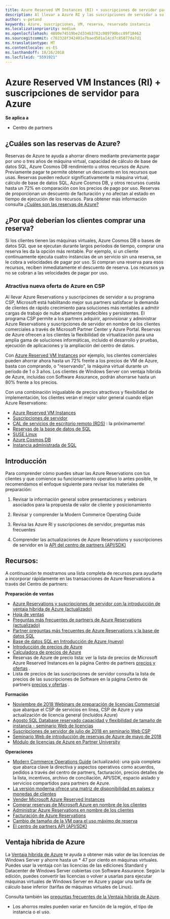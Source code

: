 ```yaml
---
title: Azure Reserved VM Instances (RI) + suscripciones de servidor para Azure | Centro de partners
description: Al llevar a Azure RI y las suscripciones de servidor a su programa CSP, estamos habilitando mejor a nuestros partners para que aborden la creciente demanda de clientes de rápido crecimiento para soluciones más rentables a fin de admitir cargas de trabajo de nube altamente predecibles y persistentes. El programa CSP permite a los partners adquirir, aprovisionar y administrar Azure RI y suscripciones de servidor en nombre de los clientes comerciales a través del Centro de partners de Microsoft y Azure Portal.
author: v-petand
keywords: Azure, suscripciones, VM, reserva, reservado instancia
ms.localizationpriority: medium
ms.openlocfilehash: 4880e74519be2d334b3782c089790bcc89f18462
ms.sourcegitcommit: c702328f342401e7baed501a14cd7c85077da7d1
ms.translationtype: MT
ms.contentlocale: es-ES
ms.lasthandoff: 10/26/2018
ms.locfileid: "5591921"
---
```

<!-- Mike Aasen wrote and owns this topic -->

# <a name="azure-reserved-vm-instances-ri--server-subscriptions-for-azure"></a>Azure Reserved VM Instances (RI) + suscripciones de servidor para Azure

**Se aplica a**

-  Centro de partners
 
## <a name="what-are-azure-reservations"></a>¿Cuáles son las reservas de Azure?

Reservas de Azure te ayuda a ahorrar dinero mediante previamente pagar por uno o tres años de máquina virtual, capacidad de cálculo de base de datos SQL, Azure Cosmos DB rendimiento u otros recursos de Azure. Previamente pagar te permite obtener un descuento en los recursos que usas. Reservas pueden reducir significativamente la máquina virtual, cálculo de base de datos SQL, Azure Cosmos DB, y otros recursos cuesta hasta un 72% en comparación con los precios de pago por uso. Reservas de proporcionan un descuento de facturación y no afectan al estado en tiempo de ejecución de los recursos. Para obtener más información consulta [¿Cuáles son las reservas de Azure?](https://docs.microsoft.com/azure/billing/billing-save-compute-costs-reservations)

## <a name="why-should-customers-buy-a-reservation"></a>¿Por qué deberían los clientes comprar una reserva?

Si los clientes tienen las máquinas virtuales, Azure Cosmos DB o bases de datos SQL que se ejecutan durante largos períodos de tiempo, comprar una reserva les da la opción más rentable. Por ejemplo, si un cliente continuamente ejecuta cuatro instancias de un servicio sin una reserva, se le cobra a velocidades de pagar por uso. Si compran una reserva para esos recursos, reciben inmediatamente el descuento de reserva. Los recursos ya no se cobran a las velocidades de pagar por uso.

 
### <a name="compelling-new-azure-offer-in-csp"></a>Atractiva nueva oferta de Azure en CSP 

Al llevar Azure Reservations y suscripciones de servidor a su programa CSP, Microsoft está habilitando mejor sus partners satisfacer la demanda de clientes de rápido crecimiento para soluciones más rentables a admitir cargas de trabajo de nube altamente predecibles y persistentes. El programa CSP permite a los partners adquirir, aprovisionar y administrar Azure Reservations y suscripciones de servidor en nombre de los clientes comerciales a través de Microsoft Partner Center y Azure Portal. Reservas de Azure ofrecen a los clientes la flexibilidad de virtualización para una amplia gama de soluciones informáticas, incluido el desarrollo y pruebas, ejecución de aplicaciones y la ampliación del centro de datos. 

Con [Azure Reserved VM Instances](https://azure.microsoft.com/en-us/pricing/reserved-vm-instances/) por ejemplo, los clientes comerciales pueden ahorrar ahora hasta un 72% frente a los precios de VM de Azure, basta con comprando, o "reservando", la máquina virtual durante un período de 1 o 3 años. Los clientes de Windows Server con ventaja híbrida de Azure, incluidas con Software Assurance, podrán ahorrarse hasta un 80% frente a los precios. 

Con una combinación inigualable de precios atractivos y flexibilidad de implementación, los clientes verán el mejor valor general cuando elijan Azure Reservations: 

- [Azure Reserved VM Instances](https://docs.microsoft.com/azure/virtual-machines/windows/prepay-reserved-vm-instances)
- [Suscripciones de servidor](https://www.microsoft.com/Licensing/news/windows-sql-server-through-csp) 
- [CAL de servicios de escritorio remoto (RDS)](https://cloudblogs.microsoft.com/windowsserver/2018/10/03/remote-desktop-services-2019-generally-available-with-windows-server-2019/) : la próximamente!
- [Reservas de la base de datos de SQL](https://docs.microsoft.com/azure/sql-database/sql-database-reserved-capacity)
- [SUSE Linux](https://docs.microsoft.com/azure/virtual-machines/linux/prepay-suse-software-charges)
- [Azure Cosmos DB](https://docs.microsoft.com/azure/cosmos-db/cosmos-db-reserved-capacity)
- [Instancia administrada de SQL](https://docs.microsoft.com/azure/sql-database/sql-database-managed-instance)




## <a name="getting-started"></a>Introducción

Para comprender cómo puedes situar las Azure Reservations con tus clientes y que comience su funcionamiento operativo lo antes posible, te recomendamos el enfoque siguiente para revisar los materiales de preparación:

1.  Revisar la información general sobre presentaciones y webinars asociados para la propuesta de valor de cliente y posicionamiento

2.  Revisar y comprender la Modern Commerce Operating Guide

5.  Revisa las Azure RI y suscripciones de servidor, preguntas más frecuentes

6.  Comprender las actualizaciones de Azure Reservations y suscripciones de servidor en la [API del centro de partners (API/SDK)](https://docs.microsoft.com/en-us/partner-center/develop/purchase-azure-reserved-vm-instances)

## <a name="resources"></a>Recursos: 

A continuación te mostramos una lista completa de recursos para ayudarte a incorporar rápidamente en las transacciones de Azure Reservations a través del Centro de partners: 

**Preparación de ventas**

- [Azure Reservations y suscripciones de servidor con la introducción de ventaja híbrida de Azure (actualizado)](http://assetsprod.microsoft.com/Azure-reservations-and-server-subscriptions-with-azure-hybrid-benefit.pptx)
- [Hoja de ventas](http://assetsprod.microsoft.com/mpn/Azure-RI-Sales-Sheet-CSP.pdf)
- [Preguntas más frecuentes de partners de Azure Reservations (actualizado)](http://assetsprod.microsoft.com/Partner-faq-for-azure-reservations.docx)
- [Partner preguntas más frecuentes de Azure Reservations y la base de datos SQL](http://assetsprod.microsoft.com/Partner-faq-for-azure-reservations-sql-db.docx)
- [Base de datos SQL en Introducción de Azure (nuevo)](http://assetsprod.microsoft.com/Sql-db-in-azure-overview.pptx)
- [Introducción de precios de Azure](https://azure.microsoft.com/pricing/#explore-cost)
- [Calculadora de precios de Azure](https://azure.microsoft.com/pricing/calculator/)
- Reservas de Azure de precio lista: ver la lista de precios de Microsoft Azure Reserved Instances en la página Centro de partners [precios y ofertas](http://assetsprod.microsoft.com/modern-offers-country-currency-availability.xlsx) .
- Lista de precios de las suscripciones de servidor consulta la lista de precios de las suscripciones de Software en la página Centro de partners [precios y ofertas](http://assetsprod.microsoft.com/modern-offers-country-currency-availability.xlsx) .

**Formación**

- [Noviembre de 2018 Webinars de preparación de licencias Commercial](https://na01.safelinks.protection.outlook.com/?url=https%3A%2F%2Fcommercial-licensing.eventbuilder.com%2F%3Flandingpageid%3DV0Bx6L&data=02%7C01%7Cv-oumaki%40microsoft.com%7C96e24687952242e1ff0c08d62ada13f3%7C72f988bf86f141af91ab2d7cd011db47%7C1%7C0%7C636743513471330495&sdata=DjPAKnW%2BpVekRS3Zngy2uwAkTpU4z1O%2Fh56NuTOmCzM%3D&reserved=0) que abarque el CSP de servicios en línea, CSP de Azure y una actualización de licencia general (incluidos Azure)
- [Agosto SQL Database reservado capacidad y flexibilidad de tamaño de instancia - seminario Web de licencias](https://commercial-licensing.eventbuilder.com/view?eventid=d0t9g4)
- [Suscripciones de servidor de julio de 2018 en seminario Web CSP](https://commercial-licensing.eventbuilder.com/Server_Subscriptions_in_CSP_P2_July)
- [Seminario Web de introducción de reservas de Azure de mayo de 2018](https://commercial-licensing.eventbuilder.com/Reserved_Instances_in_CSP_May_Option_1)
- [Módulo de licencias de Azure en Partner University](https://aka.ms/azure_partner_licensing)

**Operaciones**

- [Modern Commerce Operations Guide](http://assetsprod.microsoft.com/mpn/Partner-Center-Modern-Commerce-Operating-Guide.docx) (actualizado): una guía completa que abarca clave la directiva y aspectos operativos como acuerdos, pedidos a través del centro de partners, facturación, precios detalles de la lista, incentivos, archivo de conciliación, API/SDK, espacio aislado y servicios compartidos para partners de Azure.
- [La versión moderna ofrece una matriz de disponibilidad en países y monedas de clientes](http://assetsprod.microsoft.com/modern-offers-country-currency-availability.xlsx)
- [Vender Microsoft Azure Reserved Instances](https://go.microsoft.com/fwlink/?linkid=872806)
- [Comprar reservas de Microsoft Azure en nombre de los clientes](https://go.microsoft.com/fwlink/?linkid=872807)
- [Administrar Azure Reservations en nombre de los clientes](https://go.microsoft.com/fwlink/?linkid=872808)
- [Facturación de Azure Reservations](https://go.microsoft.com/fwlink/?linkid=872809)
- [Cambio de tamaño de la VM para el uso máximo de reserva](https://go.microsoft.com/fwlink/?linkid=872810)
- [El centro de partners API (API/SDK)](https://docs.microsoft.com/en-us/partner-center/develop/purchase-azure-reserved-vm-instances)













































## <a name="azure-hybrid-benefit"></a>Ventaja híbrida de Azure
La [Ventaja híbrida de Azure](https://azure.microsoft.com/pricing/hybrid-benefit) te ayuda a obtener más valor de las licencias de Windows Server y ahorre hasta un * 47 por ciento en máquinas virtuales. Puedes usar la ventaja con las licencias de las ediciones Standard y Datacenter de Windows Server cubiertas con Software Assurance. Según la edición, puedes convertir las licencias o volver a usarlas para ejecutar máquinas virtuales de Windows Server en Azure y pagar una tarifa de cálculo base inferior (tarifas de máquinas virtuales de Linux).

Consulta también las [preguntas frecuentes de la Ventaja híbrida de Azure](https://azure.microsoft.com/en-us/pricing/hybrid-benefit/faq/).

* Los ahorros reales pueden variar en función de la región, el tipo de instancia o el uso.

